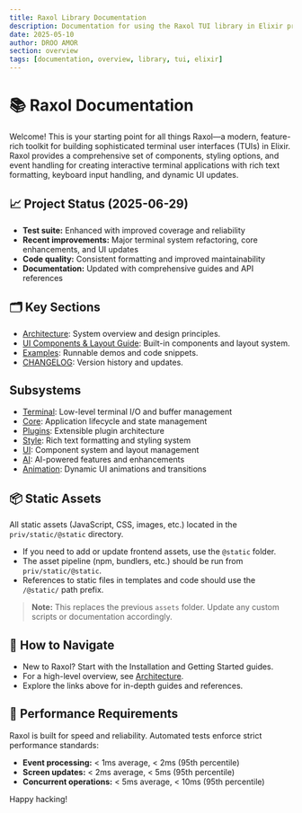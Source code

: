 ```yaml
---
title: Raxol Library Documentation
description: Documentation for using the Raxol TUI library in Elixir projects
date: 2025-05-10
author: DROO AMOR
section: overview
tags: [documentation, overview, library, tui, elixir]
---
```


# 📚 Raxol Documentation

Welcome! This is your starting point for all things Raxol—a modern, feature-rich toolkit for building sophisticated terminal user interfaces (TUIs) in Elixir. Raxol provides a comprehensive set of components, styling options, and event handling for creating interactive terminal applications with rich text formatting, keyboard input handling, and dynamic UI updates.

## 📈 Project Status (2025-06-29)

- **Test suite:** Enhanced with improved coverage and reliability
- **Recent improvements:** Major terminal system refactoring, core enhancements, and UI updates
- **Code quality:** Consistent formatting and improved maintainability
- **Documentation:** Updated with comprehensive guides and API references

## 🗂️ Key Sections

- [Architecture](ARCHITECTURE.md): System overview and design principles.
- [UI Components & Layout Guide](../examples/guides/03_components_and_layout/components/README.md): Built-in components and layout system.
- [Examples](../examples/): Runnable demos and code snippets.
- [CHANGELOG](../CHANGELOG.md): Version history and updates.

## Subsystems

- [Terminal](../lib/raxol/terminal/README.md): Low-level terminal I/O and buffer management
- [Core](../lib/raxol/core/README.md): Application lifecycle and state management
- [Plugins](../lib/raxol/plugins/README.md): Extensible plugin architecture
- [Style](../lib/raxol/style/README.md): Rich text formatting and styling system
- [UI](../lib/raxol/ui/README.md): Component system and layout management
- [AI](../lib/raxol/ai/README.md): AI-powered features and enhancements
- [Animation](../lib/raxol/animation/README.md): Dynamic UI animations and transitions

## 📦 Static Assets

All static assets (JavaScript, CSS, images, etc.) located in the `priv/static/@static` directory.

- If you need to add or update frontend assets, use the `@static` folder.
- The asset pipeline (npm, bundlers, etc.) should be run from `priv/static/@static`.
- References to static files in templates and code should use the `/@static/` path prefix.

> **Note:** This replaces the previous `assets` folder. Update any custom scripts or documentation accordingly.

## 🧭 How to Navigate

- New to Raxol? Start with the Installation and Getting Started guides.
- For a high-level overview, see [Architecture](ARCHITECTURE.md).
- Explore the links above for in-depth guides and references.

## 🚦 Performance Requirements

Raxol is built for speed and reliability. Automated tests enforce strict performance standards:

- **Event processing:** < 1ms average, < 2ms (95th percentile)
- **Screen updates:** < 2ms average, < 5ms (95th percentile)
- **Concurrent operations:** < 5ms average, < 10ms (95th percentile)

Happy hacking!
